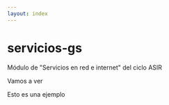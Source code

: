 ```yaml
---
layout: index
---
```



# servicios-gs
Módulo de "Servicios en red e internet" del ciclo ASIR

Vamos a ver

Esto es una ejemplo

